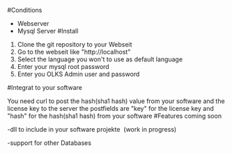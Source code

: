 #Conditions

- Webserver
- Mysql Server 
#Install

1. Clone the git repository to your Webseit 
2. Go to the webseit like "http://localhost" 
3. Select the language you won't to use as default language
4. Enter your mysql root password 
5. Enter you OLKS Admin user and password

#Integrat to your software 

You need curl to post the hash(sha1 hash) value from your software and the license key to the server the postfields are "key" for the license key and "hash" for the hash(sha1 hash) from your software
#Features coming soon 

-dll to include in your software projekte  (work in progress)

-support for other Databases 
